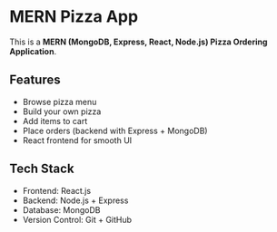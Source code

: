 # MERN Pizza App

This is a **MERN (MongoDB, Express, React, Node.js) Pizza Ordering Application**.

## Features
- Browse pizza menu
- Build your own pizza
- Add items to cart
- Place orders (backend with Express + MongoDB)
- React frontend for smooth UI

## Tech Stack
- Frontend: React.js
- Backend: Node.js + Express
- Database: MongoDB
- Version Control: Git + GitHub

